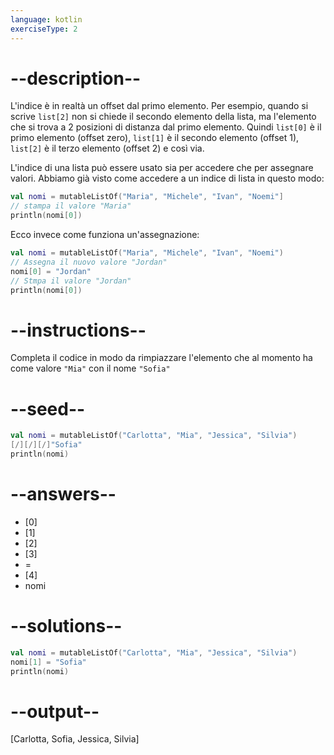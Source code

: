 ```yaml
---
language: kotlin
exerciseType: 2
---
```


# --description--

L'indice è in realtà un offset dal primo elemento. Per esempio, quando si scrive `list[2]` non si chiede il secondo elemento della lista, ma l'elemento che si trova a 2 posizioni di distanza dal primo elemento. Quindi `list[0]` è il primo elemento (offset zero), `list[1]` è il secondo elemento (offset 1), `list[2]` è il terzo elemento (offset 2) e così via.

L'indice di una lista può essere usato sia per accedere che per assegnare valori.
Abbiamo già visto come accedere a un indice di lista in questo modo:
```kotlin
val nomi = mutableListOf("Maria", "Michele", "Ivan", "Noemi"]
// stampa il valore "Maria"
println(nomi[0])
```
Ecco invece come funziona un'assegnazione:
```kotlin
val nomi = mutableListOf("Maria", "Michele", "Ivan", "Noemi")
// Assegna il nuovo valore "Jordan"
nomi[0] = "Jordan"
// Stmpa il valore "Jordan"
println(nomi[0])
```

# --instructions--

Completa il codice in modo da rimpiazzare l'elemento che al momento ha come valore `"Mia"` con il nome `"Sofia"`

# --seed--

```kotlin
val nomi = mutableListOf("Carlotta", "Mia", "Jessica", "Silvia")
[/][/][/]"Sofia"
println(nomi)
```

# --answers--

- [0]
- [1]
- [2]
- [3]
-  = 
- [4]
- nomi

# --solutions--

```kotlin
val nomi = mutableListOf("Carlotta", "Mia", "Jessica", "Silvia")
nomi[1] = "Sofia"
println(nomi)
```

# --output--

[Carlotta, Sofia, Jessica, Silvia]
